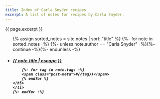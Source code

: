 ```yaml
---
title: Index of Carla Snyder recipes
excerpt: A list of notes for recipes by Carla Snyder.
---
```


{{ page.excerpt }}

<ul class="recipe-list">
    {% assign sorted_notes = site.notes | sort: "title" %}
    {%- for note in sorted_notes -%}
    {%- unless note.author == "Carla Snyder" -%}{%- continue -%}{%- endunless -%}
    <li>
    <h5>
        <a class="recipe-link" href="{{ note.url | prepend: site.baseurl }}">{{ note.title | escape }}</a>

        {%- for tag in note.tags -%}
        <span class="post-meta">#{{tag}}</span>
        {% endfor %}
    </h5>
    </li>
    {%- endfor -%}
</ul>

